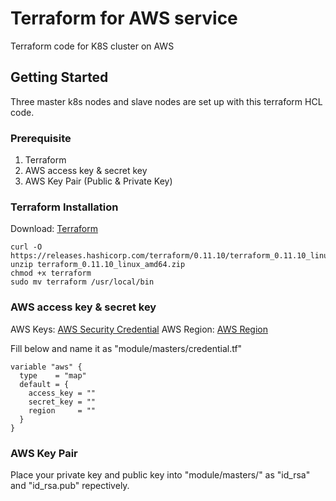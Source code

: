 # Terraform for AWS service

Terraform code for K8S cluster on AWS

## Getting Started

Three master k8s nodes and slave nodes are set up with this terraform HCL code.

### Prerequisite

1. Terraform
2. AWS access key & secret key
3. AWS Key Pair (Public & Private Key)

### Terraform Installation

Download: [Terraform](https://www.terraform.io/downloads.html)

```
curl -O https://releases.hashicorp.com/terraform/0.11.10/terraform_0.11.10_linux_amd64.zip
unzip terraform_0.11.10_linux_amd64.zip
chmod +x terraform
sudo mv terraform /usr/local/bin
```

### AWS access key & secret key

AWS Keys: [AWS Security Credential](https://console.aws.amazon.com/iam/home?#/security_credential)
AWS Region: [AWS Region](https://docs.aws.amazon.com/general/latest/gr/rande.html)

Fill below and name it as "module/masters/credential.tf"
```
variable "aws" {
  type    = "map"
  default = {
    access_key = ""
    secret_key = ""
    region     = ""
  }
}
```

### AWS Key Pair

Place your private key and public key into "module/masters/" as "id_rsa" and "id_rsa.pub" repectively.

